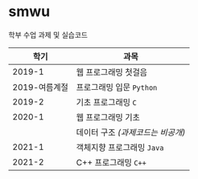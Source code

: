 # smwu
학부 수업 과제 및 실습코드

| 학기 | 과목 |
| --- | --- |
| 2019-1 | 웹 프로그래밍 첫걸음 |
| 2019-여름계절 | 프로그래밍 입문 `Python` |
| 2019-2 | 기초 프로그래밍 `C` |
| 2020-1 | 웹 프로그래밍 기초 |
|        | 데이터 구조 _(과제코드는 비공개)_ |
| 2021-1 | 객체지향 프로그래밍 `Java` |
| 2021-2 | C++ 프로그래밍 `C++` |
